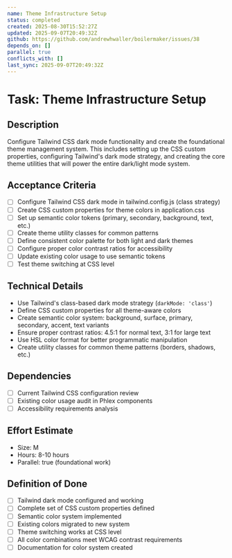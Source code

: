 ```yaml
---
name: Theme Infrastructure Setup
status: completed
created: 2025-08-30T15:52:27Z
updated: 2025-09-07T20:49:32Z
github: https://github.com/andrewhwaller/boilermaker/issues/38
depends_on: []
parallel: true
conflicts_with: []
last_sync: 2025-09-07T20:49:32Z
---
```


# Task: Theme Infrastructure Setup

## Description
Configure Tailwind CSS dark mode functionality and create the foundational theme management system. This includes setting up the CSS custom properties, configuring Tailwind's dark mode strategy, and creating the core theme utilities that will power the entire dark/light mode system.

## Acceptance Criteria
- [ ] Configure Tailwind CSS dark mode in tailwind.config.js (class strategy)
- [ ] Create CSS custom properties for theme colors in application.css
- [ ] Set up semantic color tokens (primary, secondary, background, text, etc.)
- [ ] Create theme utility classes for common patterns
- [ ] Define consistent color palette for both light and dark themes
- [ ] Configure proper color contrast ratios for accessibility
- [ ] Update existing color usage to use semantic tokens
- [ ] Test theme switching at CSS level

## Technical Details
- Use Tailwind's class-based dark mode strategy (`darkMode: 'class'`)
- Define CSS custom properties for all theme-aware colors
- Create semantic color system: background, surface, primary, secondary, accent, text variants
- Ensure proper contrast ratios: 4.5:1 for normal text, 3:1 for large text
- Use HSL color format for better programmatic manipulation
- Create utility classes for common theme patterns (borders, shadows, etc.)

## Dependencies
- [ ] Current Tailwind CSS configuration review
- [ ] Existing color usage audit in Phlex components
- [ ] Accessibility requirements analysis

## Effort Estimate
- Size: M
- Hours: 8-10 hours
- Parallel: true (foundational work)

## Definition of Done
- [ ] Tailwind dark mode configured and working
- [ ] Complete set of CSS custom properties defined
- [ ] Semantic color system implemented
- [ ] Existing colors migrated to new system
- [ ] Theme switching works at CSS level
- [ ] All color combinations meet WCAG contrast requirements
- [ ] Documentation for color system created
